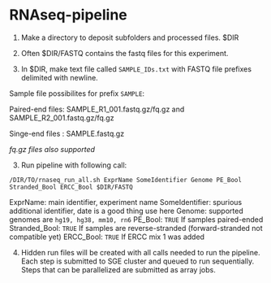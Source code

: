 RNAseq-pipeline
===============

1. Make a directory to deposit subfolders and processed files. $DIR

2. Often $DIR/FASTQ contains the fastq files for this experiment.

2. In $DIR, make text file called `SAMPLE_IDs.txt` with FASTQ file prefixes delimited with newline.
  
  Sample file possibilites for prefix `SAMPLE`: 
  
  Paired-end files: SAMPLE_R1_001.fastq.gz/fq.gz and SAMPLE_R2_001.fastq.gz/fq.gz
 
  Singe-end files : SAMPLE.fastq.gz
  
  *fq.gz files also supported*

3. Run pipeline with following call:

  `/DIR/TO/rnaseq_run_all.sh ExprName SomeIdentifier Genome PE_Bool Stranded_Bool ERCC_Bool $DIR/FASTQ`

  ExprName: main identifier, experiment name
  SomeIdentifier: spurious additional identifier, date is a good thing use here
  Genome: supported genomes are `hg19, hg38, mm10, rn6`
  PE_Bool: `TRUE` If samples paired-ended
  Stranded_Bool: `TRUE` If samples are reverse-stranded (forward-stranded not compatible yet)
  ERCC_Bool: `TRUE` If ERCC mix 1 was added

4. Hidden run files will be created with all calls needed to run the pipeline. Each step is submitted to SGE cluster and queued to run sequentially. Steps that can be parallelized are submitted as array jobs.
